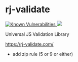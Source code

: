 # rj-validate

<a href="https://snyk.io/test/npm/rj-validate">
	<img src="https://snyk.io/test/npm/rj-validate/badge.svg" alt="Known Vulnerabilities" data-canonical-src="https://snyk.io/test/npm/rj-validate" style="max-width:100%;">
</a>
<a href="https://travis-ci.org/Patchx/rj-validate">
	<img src="https://travis-ci.org/Patchx/rj-validate.svg?branch=master">
</a>


Universal JS Validation Library

<a href="https://rj-validate.com/">https://rj-validate.com/</a>


- add zip rule (5 or 9 or either)